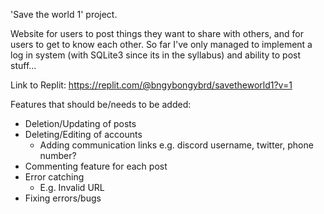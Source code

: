 'Save the world 1' project.

Website for users to post things they want to share with others, and for users to get to know each other.
So far I've only managed to implement a log in system (with SQLite3 since its in the syllabus) and ability to post stuff...

Link to Replit:
https://replit.com/@bngybongybrd/savetheworld1?v=1

Features that should be/needs to be added:
- Deletion/Updating of posts
- Deleting/Editing of accounts
  - Adding communication links e.g. discord username, twitter, phone number?
- Commenting feature for each post
- Error catching
  - E.g. Invalid URL
- Fixing errors/bugs

